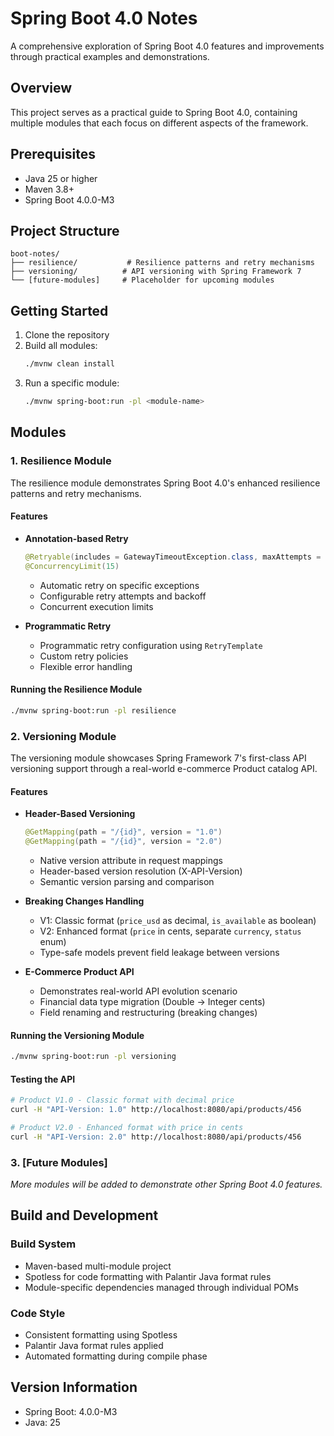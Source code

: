 # Spring Boot 4.0 Notes

A comprehensive exploration of Spring Boot 4.0 features and improvements through practical examples and demonstrations.

## Overview

This project serves as a practical guide to Spring Boot 4.0, containing multiple modules that each focus on different aspects of the framework.

## Prerequisites

- Java 25 or higher
- Maven 3.8+
- Spring Boot 4.0.0-M3

## Project Structure

```
boot-notes/
├── resilience/           # Resilience patterns and retry mechanisms
├── versioning/          # API versioning with Spring Framework 7
└── [future-modules]     # Placeholder for upcoming modules
```

## Getting Started

1. Clone the repository
2. Build all modules:
   ```bash
   ./mvnw clean install
   ```
3. Run a specific module:
   ```bash
   ./mvnw spring-boot:run -pl <module-name>
   ```

## Modules

### 1. Resilience Module

The resilience module demonstrates Spring Boot 4.0's enhanced resilience patterns and retry mechanisms.

#### Features
- **Annotation-based Retry**
  ```java
  @Retryable(includes = GatewayTimeoutException.class, maxAttempts = 4, multiplier = 2)
  @ConcurrencyLimit(15)
  ```
  - Automatic retry on specific exceptions
  - Configurable retry attempts and backoff
  - Concurrent execution limits

- **Programmatic Retry**
  - Programmatic retry configuration using `RetryTemplate`
  - Custom retry policies
  - Flexible error handling

#### Running the Resilience Module
```bash
./mvnw spring-boot:run -pl resilience
```

### 2. Versioning Module

The versioning module showcases Spring Framework 7's first-class API versioning support through a real-world e-commerce Product catalog API.

#### Features
- **Header-Based Versioning**
  ```java
  @GetMapping(path = "/{id}", version = "1.0")
  @GetMapping(path = "/{id}", version = "2.0")
  ```
  - Native version attribute in request mappings
  - Header-based version resolution (X-API-Version)
  - Semantic version parsing and comparison

- **Breaking Changes Handling**
  - V1: Classic format (`price_usd` as decimal, `is_available` as boolean)
  - V2: Enhanced format (`price` in cents, separate `currency`, `status` enum)
  - Type-safe models prevent field leakage between versions

- **E-Commerce Product API**
  - Demonstrates real-world API evolution scenario
  - Financial data type migration (Double → Integer cents)
  - Field renaming and restructuring (breaking changes)

#### Running the Versioning Module
```bash
./mvnw spring-boot:run -pl versioning
```

#### Testing the API
```bash
# Product V1.0 - Classic format with decimal price
curl -H "API-Version: 1.0" http://localhost:8080/api/products/456

# Product V2.0 - Enhanced format with price in cents
curl -H "API-Version: 2.0" http://localhost:8080/api/products/456
```

### 3. [Future Modules]

_More modules will be added to demonstrate other Spring Boot 4.0 features._

## Build and Development

### Build System
- Maven-based multi-module project
- Spotless for code formatting with Palantir Java format rules
- Module-specific dependencies managed through individual POMs

### Code Style
- Consistent formatting using Spotless
- Palantir Java format rules applied
- Automated formatting during compile phase

## Version Information

- Spring Boot: 4.0.0-M3
- Java: 25
